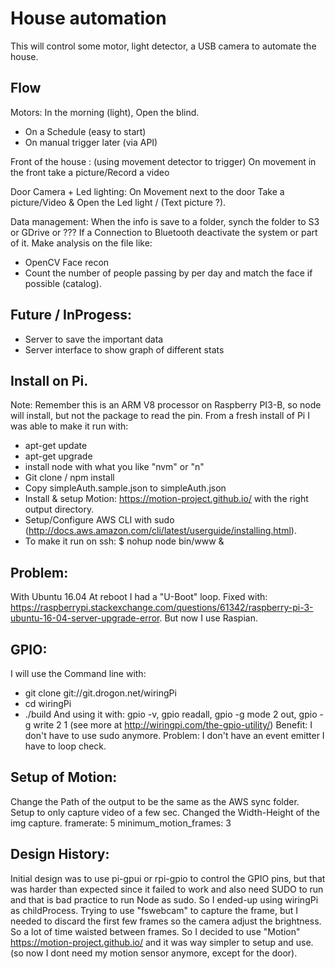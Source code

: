 # House automation
This will control some motor, light detector, a USB camera to automate the house.

## Flow
Motors:
In the morning (light), Open the blind.
  - On a Schedule (easy to start)
  - On manual trigger later (via API)

Front of the house : (using movement detector to trigger)
On movement in the front take a picture/Record a video

Door Camera + Led lighting:
On Movement next to the door Take a picture/Video & Open the Led light / (Text picture ?).

Data management:
When the info is save to a folder, synch the folder to S3 or GDrive or ???
If a Connection to Bluetooth deactivate the system or part of it.
Make analysis on the file like:
- OpenCV Face recon
- Count the number of people passing by per day and match the face if possible (catalog).

## Future / InProgess:
- Server to save the important data
- Server interface to show graph of different stats

## Install on Pi.
Note: Remember this is an ARM V8 processor on Raspberry PI3-B, so node will install, but not the package to read the pin.
From a fresh install of Pi I was able to make it run with:
- apt-get update
- apt-get upgrade
- install node with what you like "nvm" or "n"
- Git clone / npm install
- Copy simpleAuth.sample.json to simpleAuth.json
- Install & setup Motion: https://motion-project.github.io/ with the right output directory.
- Setup/Configure AWS CLI with sudo (http://docs.aws.amazon.com/cli/latest/userguide/installing.html).
- To make it run on ssh: $ nohup node bin/www &

## Problem:
With Ubuntu 16.04 At reboot I had a "U-Boot" loop. Fixed with: https://raspberrypi.stackexchange.com/questions/61342/raspberry-pi-3-ubuntu-16-04-server-upgrade-error. But now I use Raspian.

## GPIO:
I will use the Command line with:
- git clone git://git.drogon.net/wiringPi
- cd wiringPi
- ./build
And using it with: gpio -v, gpio readall, gpio -g mode 2 out, gpio -g write 2 1   (see more at http://wiringpi.com/the-gpio-utility/)
Benefit: I don't have to use sudo anymore.
Problem: I don't have an event emitter I have to loop check.

## Setup of Motion:
Change the Path of the output to be the same as the AWS sync folder.
Setup to only capture video of a few sec.
Changed the Width-Height of the img capture.
framerate: 5
minimum_motion_frames: 3

## Design History:
Initial design was to use pi-gpui or rpi-gpio to control the GPIO pins, but that was harder than expected since it failed to work and also need SUDO to run and that is bad practice to run Node as sudo. So I ended-up using wiringPi as childProcess.
Trying to use "fswebcam" to capture the frame, but I needed to discard the first few frames so the camera adjust the brightness. So a lot of time waisted between frames.
So I decided to use "Motion" https://motion-project.github.io/ and it was way simpler to setup and use. (so now I dont need my motion sensor anymore, except for the door).
